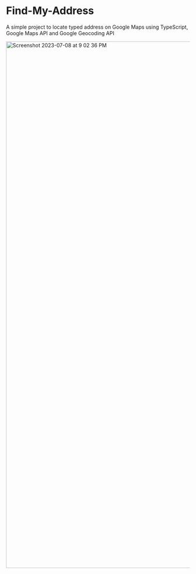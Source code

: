 # Find-My-Address
A simple project to locate typed address on Google Maps using TypeScript, Google Maps API and Google Geocoding API

<img width="1440" alt="Screenshot 2023-07-08 at 9 02 36 PM" src="https://github.com/harshit153/Find-My-Address/assets/51538964/5abc4bbc-c700-4319-965b-2febfc1fc02e">
